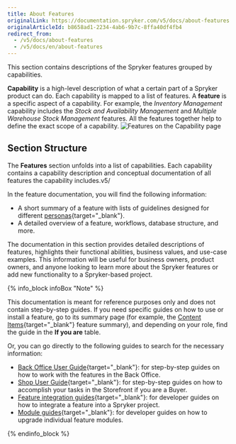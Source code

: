 ```yaml
---
title: About Features
originalLink: https://documentation.spryker.com/v5/docs/about-features
originalArticleId: b8658ad1-2234-4ab6-9b7c-8ffa40df4fb4
redirect_from:
  - /v5/docs/about-features
  - /v5/docs/en/about-features
---
```


This section contains descriptions of the Spryker features grouped by capabilities.

**Capability** is a high-level description of what a certain part of a Spryker product can do. Each capability is mapped to a list of features. A **feature** is a specific aspect of a capability. For example, the *Inventory Management* capability includes the *Stock and Availability Management* and *Multiple Warehouse Stock Management* features. All the features together help to define the exact scope of a capability.
![Features on the Capability page](https://spryker.s3.eu-central-1.amazonaws.com/docs/Features/features-list-on-capability-page.png)

## Section Structure

The **Features** section unfolds into a list of capabilities. Each capability contains a capability description and conceptual documentation of all features the capability includes.v5/

In the feature documentation, you will find the following information:

* A short summary of a feature with lists of guidelines designed for different [personas](/docs/scos/user/intro-to-spryker/{{site.version}}/about-spryker-documentation.html#personas){target="_blank"}.
* A detailed overview of a feature, workflows, database structure, and more.

The documentation in this section provides detailed descriptions of features, highlights their functional abilities, business values, and use-case examples. This information will be useful for business owners, product owners, and anyone looking to learn more about the Spryker features or add new functionality to a Spryker-based project.

{% info_block infoBox "Note" %}

This documentation is meant for reference purposes only and does not contain step-by-step guides. If you need specific guides on how to use or install a feature, go to its summary page (for example, the [Content Items](/docs/scos/user/features/{{page.version}}/content-items.html){target="_blank"} feature summary), and depending on your role, find the guide in the **If you are** table.

Or, you can go directly to the following guides to search for the necessary information:

* [Back Office User Guide](https://documentation.spryker.com/v5/docs/en/overview-of-the-back-office-user-guide){target="_blank"}: for step-by-step guides on how to work with the features in the Back Office.
* [Shop User Guide](/docs/scos/user/user-guides/202005.0/shop-user-guide/about-shop-user-guide.html){target="_blank"}: for step-by-step guides on how to accomplish your tasks in the Storefront if you are a Buyer.
* [Feature integration guides](/docs/scos/dev/migration-and-integration/202005.0/feature-integration-guides/about-integration-guides.html){target="_blank"}: for developer guides on how to integrate a feature into a Spryker project.
* [Module guides](/docs/scos/dev/migration-and-integration/202005.0/module-migration-guides/about-migration-guides.html){target="_blank"}: for developer guides on how to upgrade individual feature modules.


{% endinfo_block %}

